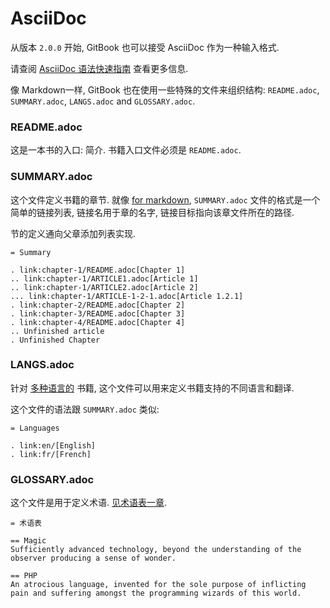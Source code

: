 # AsciiDoc

从版本 `2.0.0` 开始, GitBook 也可以接受 AsciiDoc 作为一种输入格式.

请查阅 [AsciiDoc 语法快速指南](http://asciidoctor.org/docs/asciidoc-syntax-quick-reference/) 查看更多信息.

像 Markdown一样, GitBook 也在使用一些特殊的文件来组织结构: `README.adoc`, `SUMMARY.adoc`, `LANGS.adoc` and `GLOSSARY.adoc`.

### README.adoc

这是一本书的入口: 简介. 书籍入口文件必须是 `README.adoc`.

### SUMMARY.adoc

这个文件定义书籍的章节. 就像 [for markdown](./chapters.md), `SUMMARY.adoc` 文件的格式是一个简单的链接列表, 链接名用于章的名字, 链接目标指向该章文件所在的路径.

节的定义通向父章添加列表实现.

```
= Summary

. link:chapter-1/README.adoc[Chapter 1]
.. link:chapter-1/ARTICLE1.adoc[Article 1]
.. link:chapter-1/ARTICLE2.adoc[Article 2]
... link:chapter-1/ARTICLE-1-2-1.adoc[Article 1.2.1]
. link:chapter-2/README.adoc[Chapter 2]
. link:chapter-3/README.adoc[Chapter 3]
. link:chapter-4/README.adoc[Chapter 4]
.. Unfinished article
. Unfinished Chapter
```

### LANGS.adoc

针对 [多种语言的](./languages.md) 书籍, 这个文件可以用来定义书籍支持的不同语言和翻译.

这个文件的语法跟 `SUMMARY.adoc` 类似:

```
= Languages

. link:en/[English]
. link:fr/[French]
```

### GLOSSARY.adoc

这个文件是用于定义术语. [见术语表一章](./glossary.md).

```
= 术语表

== Magic
Sufficiently advanced technology, beyond the understanding of the observer producing a sense of wonder.

== PHP
An atrocious language, invented for the sole purpose of inflicting pain and suffering amongst the programming wizards of this world.
```



